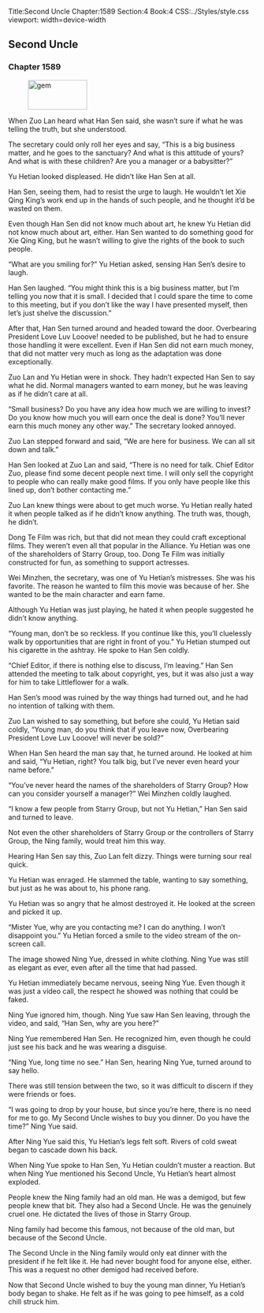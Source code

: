 Title:Second Uncle 
Chapter:1589 
Section:4 
Book:4 
CSS:../Styles/style.css 
viewport: width=device-width
  
## Second Uncle
### Chapter 1589 
<figure>
	<img src="../Images/gem.gif" alt="gem" id="gem" width="120" height="60" />
</figure>
  

  
  When Zuo Lan heard what Han Sen said, she wasn’t sure if what he was telling the truth, but she understood.

The secretary could only roll her eyes and say, “This is a big business matter, and he goes to the sanctuary? And what is this attitude of yours? And what is with these children? Are you a manager or a babysitter?”

Yu Hetian looked displeased. He didn’t like Han Sen at all.

Han Sen, seeing them, had to resist the urge to laugh. He wouldn’t let Xie Qing King’s work end up in the hands of such people, and he thought it’d be wasted on them.

Even though Han Sen did not know much about art, he knew Yu Hetian did not know much about art, either. Han Sen wanted to do something good for Xie Qing King, but he wasn’t willing to give the rights of the book to such people.

“What are you smiling for?” Yu Hetian asked, sensing Han Sen’s desire to laugh.

Han Sen laughed. “You might think this is a big business matter, but I’m telling you now that it is small. I decided that I could spare the time to come to this meeting, but if you don’t like the way I have presented myself, then let’s just shelve the discussion.”

After that, Han Sen turned around and headed toward the door. Overbearing President Love Luv Looove! needed to be published, but he had to ensure those handling it were excellent. Even if Han Sen did not earn much money, that did not matter very much as long as the adaptation was done exceptionally.

Zuo Lan and Yu Hetian were in shock. They hadn’t expected Han Sen to say what he did. Normal managers wanted to earn money, but he was leaving as if he didn’t care at all.

“Small business? Do you have any idea how much we are willing to invest? Do you know how much you will earn once the deal is done? You’ll never earn this much money any other way.” The secretary looked annoyed.

Zuo Lan stepped forward and said, “We are here for business. We can all sit down and talk.”

Han Sen looked at Zuo Lan and said, “There is no need for talk. Chief Editor Zuo, please find some decent people next time. I will only sell the copyright to people who can really make good films. If you only have people like this lined up, don’t bother contacting me.”

Zuo Lan knew things were about to get much worse. Yu Hetian really hated it when people talked as if he didn’t know anything. The truth was, though, he didn’t.

Dong Te Film was rich, but that did not mean they could craft exceptional films. They weren’t even all that popular in the Alliance. Yu Hetian was one of the shareholders of Starry Group, too. Dong Te Film was initially constructed for fun, as something to support actresses.

Wei Minzhen, the secretary, was one of Yu Hetian’s mistresses. She was his favorite. The reason he wanted to film this movie was because of her. She wanted to be the main character and earn fame.

Although Yu Hetian was just playing, he hated it when people suggested he didn’t know anything.

“Young man, don’t be so reckless. If you continue like this, you’ll cluelessly walk by opportunities that are right in front of you.” Yu Hetian stumped out his cigarette in the ashtray. He spoke to Han Sen coldly.

“Chief Editor, if there is nothing else to discuss, I’m leaving.” Han Sen attended the meeting to talk about copyright, yes, but it was also just a way for him to take Littleflower for a walk.

Han Sen’s mood was ruined by the way things had turned out, and he had no intention of talking with them.

Zuo Lan wished to say something, but before she could, Yu Hetian said coldly, “Young man, do you think that if you leave now, Overbearing President Love Luv Looove! will never be sold?”

When Han Sen heard the man say that, he turned around. He looked at him and said, “Yu Hetian, right? You talk big, but I’ve never even heard your name before.”

“You’ve never heard the names of the shareholders of Starry Group? How can you consider yourself a manager?” Wei Minzhen coldly laughed.

“I know a few people from Starry Group, but not Yu Hetian,” Han Sen said and turned to leave.

Not even the other shareholders of Starry Group or the controllers of Starry Group, the Ning family, would treat him this way.

Hearing Han Sen say this, Zuo Lan felt dizzy. Things were turning sour real quick.

Yu Hetian was enraged. He slammed the table, wanting to say something, but just as he was about to, his phone rang.

Yu Hetian was so angry that he almost destroyed it. He looked at the screen and picked it up.

“Mister Yue, why are you contacting me? I can do anything. I won’t disappoint you.” Yu Hetian forced a smile to the video stream of the on-screen call.

The image showed Ning Yue, dressed in white clothing. Ning Yue was still as elegant as ever, even after all the time that had passed.

Yu Hetian immediately became nervous, seeing Ning Yue. Even though it was just a video call, the respect he showed was nothing that could be faked.

Ning Yue ignored him, though. Ning Yue saw Han Sen leaving, through the video, and said, “Han Sen, why are you here?”

Ning Yue remembered Han Sen. He recognized him, even though he could just see his back and he was wearing a disguise.

“Ning Yue, long time no see.” Han Sen, hearing Ning Yue, turned around to say hello.

There was still tension between the two, so it was difficult to discern if they were friends or foes.

“I was going to drop by your house, but since you’re here, there is no need for me to go. My Second Uncle wishes to buy you dinner. Do you have the time?” Ning Yue said.

After Ning Yue said this, Yu Hetian’s legs felt soft. Rivers of cold sweat began to cascade down his back.

When Ning Yue spoke to Han Sen, Yu Hetian couldn’t muster a reaction. But when Ning Yue mentioned his Second Uncle, Yu Hetian’s heart almost exploded.

People knew the Ning family had an old man. He was a demigod, but few people knew that bit. They also had a Second Uncle. He was the genuinely cruel one. He dictated the lives of those in Starry Group.

Ning family had become this famous, not because of the old man, but because of the Second Uncle.

The Second Uncle in the Ning family would only eat dinner with the president if he felt like it. He had never bought food for anyone else, either. This was a request no other demigod had received before.

Now that Second Uncle wished to buy the young man dinner, Yu Hetian’s body began to shake. He felt as if he was going to pee himself, as a cold chill struck him.
